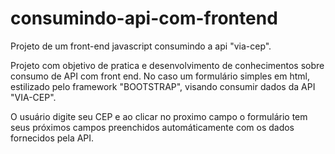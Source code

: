 # consumindo-api-com-frontend
Projeto de um front-end javascript consumindo a api "via-cep".

Projeto com objetivo de pratica e desenvolvimento de conhecimentos sobre consumo de API com front end.
No caso um formulário simples em html, estilizado pelo framework "BOOTSTRAP", visando consumir dados da API "VIA-CEP".

O usuário digite seu CEP e ao clicar no proximo campo o formulário tem seus próximos campos preenchidos automáticamente com os dados fornecidos pela API.
